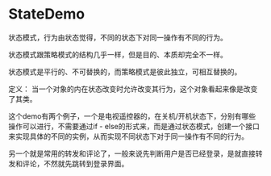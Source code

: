 # StateDemo

状态模式，行为由状态觉得，不同的状态下对同一操作有不同的行为。

状态模式跟策略模式的结构几乎一样，但是目的、本质却完全不一样。

状态模式是平行的、不可替换的，而策略模式是彼此独立，可相互替换的。




定义： 当一个对象的内在状态改变时允许改变其行为，这个对象看起来像是改变了其类。


这个demo有两个例子，一个是电视遥控器的，在关机/开机状态下，分别有哪些操作可以进行，不需要通过if - else的形式来，而是通过状态模式，创建一个接口来实现具体的不同的实例，从而实现不同状态下对于同一操作有不同的行为。

另一个就是常用的转发和评论了，一般来说先判断用户是否已经登录，是就直接转发和评论，不然就先跳转到登录界面。
